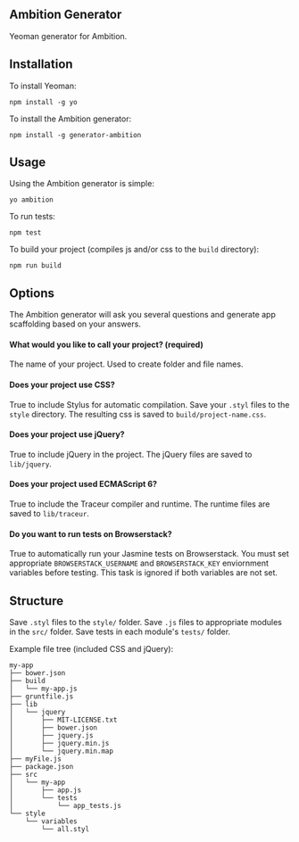 ## Ambition Generator

Yeoman generator for Ambition.

## Installation

To install Yeoman:

```shell
npm install -g yo
```

To install the Ambition generator:

```shell
npm install -g generator-ambition
```

## Usage

Using the Ambition generator is simple:

```shell
yo ambition
```

To run tests:

```shell
npm test
```

To build your project (compiles js and/or css to the `build` directory):

```shell
npm run build
```

## Options

The Ambition generator will ask you several questions and generate app scaffolding based on your answers.

#### What would you like to call your project? (required)

The name of your project. Used to create folder and file names.

#### Does your project use CSS?

True to include Stylus for automatic compilation. Save your `.styl` files to the `style` directory. The resulting css is saved to `build/project-name.css`.

#### Does your project use jQuery?

True to include jQuery in the project. The jQuery files are saved to `lib/jquery`.


#### Does your project used ECMAScript 6?

True to include the Traceur compiler and runtime. The runtime files are saved to `lib/traceur`.

#### Do you want to run tests on Browserstack?

True to automatically run your Jasmine tests on Browserstack. You must set appropriate `BROWSERSTACK_USERNAME` and `BROWSERSTACK_KEY` enviornment variables before testing. This task is ignored if both variables are not set.

## Structure

Save `.styl` files to the `style/` folder. Save `.js` files to appropriate modules in the `src/` folder. Save tests in each module's `tests/` folder.

Example file tree (included CSS and jQuery):

```shell
my-app
├── bower.json
├── build
│   └── my-app.js
├── gruntfile.js
├── lib
│   └── jquery
│       ├── MIT-LICENSE.txt
│       ├── bower.json
│       ├── jquery.js
│       ├── jquery.min.js
│       └── jquery.min.map
├── myFile.js
├── package.json
├── src
│   └── my-app
│       ├── app.js
│       └── tests
│           └── app_tests.js
└── style
    └── variables
        └── all.styl
```

